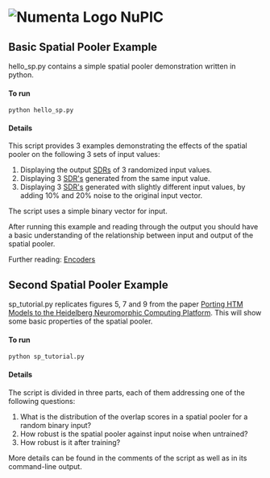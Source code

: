 # ![Numenta Logo](http://numenta.org/images/numenta-icon128.png) NuPIC

## Basic Spatial Pooler Example

hello_sp.py contains a simple spatial pooler demonstration written in python.

#### To run
	python hello_sp.py


#### Details

This script provides 3 examples demonstrating the effects of the spatial pooler on the following 3 sets of input values:

1. Displaying the output [SDRs](https://discourse.numenta.org/t/sparse-distributed-representations/2150) of 3 randomized input values.
2. Displaying 3 [SDR's](https://discourse.numenta.org/t/sparse-distributed-representations/2150) generated from the same input value.
3. Displaying 3 [SDR's](https://discourse.numenta.org/t/sparse-distributed-representations/2150) generated with slightly different input values, by adding 10% and 20% noise to the original input vector.

The script uses a simple binary vector for input.

After running this example and reading through the output you should have a basic understanding of the relationship between input and output of the spatial pooler.


Further reading: [Encoders](https://discourse.numenta.org/t/nupic-encoders/2153)

## Second Spatial Pooler Example

sp_tutorial.py replicates figures 5, 7 and 9 from the paper
[Porting HTM Models to the Heidelberg Neuromorphic Computing Platform](http://arxiv.org/abs/1505.02142).
This will show some basic properties of the spatial pooler.

#### To run
	python sp_tutorial.py


#### Details

The script is divided in three parts, each of them addressing one of the following questions:

1. What is the distribution of the overlap scores in a spatial pooler for a random binary input?
2. How robust is the spatial pooler against input noise when untrained?
3. How robust is it after training?

More details can be found in the comments of the script as well as in its command-line output.
